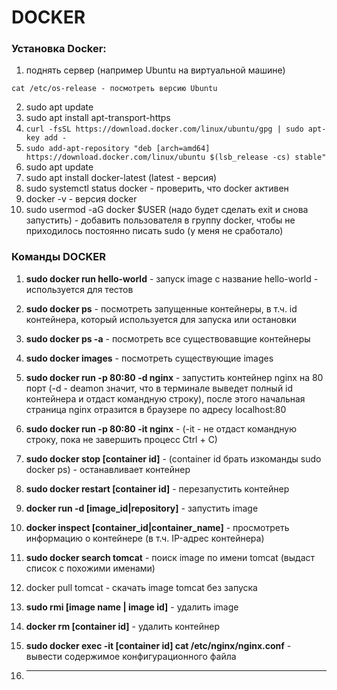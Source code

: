 # DOCKER


### Установка Docker:

1. поднять сервер (например Ubuntu на виртуальной машине)
```
cat /etc/os-release - посмотреть версию Ubuntu
```
2. sudo apt update
3. sudo apt install apt-transport-https
4. `curl -fsSL https://download.docker.com/linux/ubuntu/gpg | sudo apt-key add -`
5. `sudo add-apt-repository "deb [arch=amd64] https://download.docker.com/linux/ubuntu $(lsb_release -cs) stable"`
6. sudo apt update
7. sudo apt install docker-latest (latest - версия)
8. sudo systemctl status docker - проверить, что docker активен
9. docker -v - версия docker
10. sudo usermod -aG docker $USER (надо будет сделать exit и снова запустить) - добавить пользователя в группу docker, чтобы не приходилось постоянно писать sudo (у меня не сработало)


### Команды DOCKER
1. __sudo docker run hello-world__ - запуск image с название hello-world - используется для тестов 


2. __sudo docker ps__ - посмотреть запущенные контейнеры, в т.ч. id контейнера, который используется для запуска или остановки



3. __sudo docker ps -a__ - посмотреть все существовавщие контейнеры



4. __sudo docker images__ - посмотреть существующие images



5. __sudo docker run -p 80:80 -d nginx__ - запустить контейнер nginx на 80 порт (-d - deamon значит, что в терминале выведет полный id контейнера и отдаст командную строку), после этого начальная страница nginx отразится в браузере по адресу localhost:80



6. __sudo docker run -p 80:80 -it nginx__ - (-it - не отдаст командную строку, пока не завершить процесс Ctrl + C)


7. __sudo docker stop [container id]__ - (container id брать изкоманды sudo docker ps) - останавливает контейнер


8. __sudo docker restart [container id]__ - перезапустить контейнер


9. __docker run -d [image_id|repository]__ - запустить image


10. __docker inspect [container_id|container_name]__ - просмотреть информацию о контейнере (в т.ч. IP-адрес контейнера)


11. __sudo docker search tomcat__ - поиск image по имени tomcat (выдаст список с похожими именами)

12. docker pull tomcat - скачать image tomcat без запуска

13. __sudo rmi [image name | image id]__ - удалить image

14. __docker rm [container id]__ - удалить контейнер

15. __sudo docker exec -it [container id] cat /etc/nginx/nginx.conf__ - вывести содержимое конфигурационного файла


16. ____